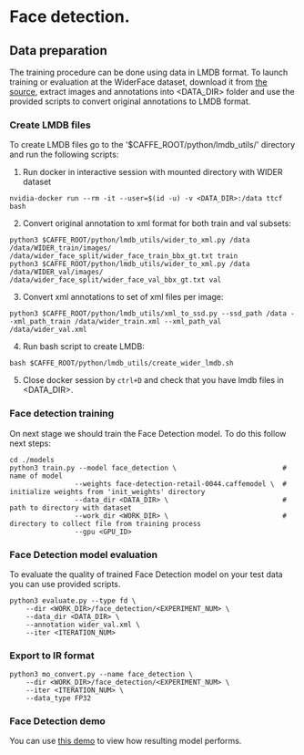 # Face detection.

## Data preparation

The training procedure can be done using data in LMDB format. To launch training or evaluation at the WiderFace dataset, download it from [the source](http://mmlab.ie.cuhk.edu.hk/projects/WIDERFace/), extract images and annotations into <DATA_DIR> folder and use the provided scripts to convert original annotations to LMDB format.

### Create LMDB files

To create LMDB files go to the '$CAFFE_ROOT/python/lmdb_utils/' directory and run the following scripts:

1. Run docker in interactive session with mounted directory with WIDER dataset
```Shell
nvidia-docker run --rm -it --user=$(id -u) -v <DATA_DIR>:/data ttcf bash
```

2.  Convert original annotation to xml format for both train and val subsets:
```Shell
python3 $CAFFE_ROOT/python/lmdb_utils/wider_to_xml.py /data /data/WIDER_train/images/ /data/wider_face_split/wider_face_train_bbx_gt.txt train
python3 $CAFFE_ROOT/python/lmdb_utils/wider_to_xml.py /data /data/WIDER_val/images/ /data/wider_face_split/wider_face_val_bbx_gt.txt val
```

3. Convert xml annotations to set of xml files per image:
```Shell
python3 $CAFFE_ROOT/python/lmdb_utils/xml_to_ssd.py --ssd_path /data --xml_path_train /data/wider_train.xml --xml_path_val /data/wider_val.xml
```

4. Run bash script to create LMDB:
```Shell
bash $CAFFE_ROOT/python/lmdb_utils/create_wider_lmdb.sh
```

5. Close docker session by `ctrl+D` and check that you have lmdb files in <DATA_DIR>.


###

### Face detection training
On next stage we should train the Face Detection model. To do this follow next steps:

```Shell
cd ./models
python3 train.py --model face_detection \                          # name of model
                --weights face-detection-retail-0044.caffemodel \  # initialize weights from 'init_weights' directory
                --data_dir <DATA_DIR> \                            # path to directory with dataset
                --work_dir <WORK_DIR> \                            # directory to collect file from training process
                --gpu <GPU_ID>
```


### Face Detection model evaluation
To evaluate the quality of trained Face Detection model on your test data you can use provided scripts.

```Shell
python3 evaluate.py --type fd \
    --dir <WORK_DIR>/face_detection/<EXPERIMENT_NUM> \
    --data_dir <DATA_DIR> \
    --annotation wider_val.xml \
    --iter <ITERATION_NUM>
```

### Export to IR format

```Shell
python3 mo_convert.py --name face_detection \
    --dir <WORK_DIR>/face_detection/<EXPERIMENT_NUM> \
    --iter <ITERATION_NUM> \
    --data_type FP32
```

### Face Detection demo
You can use [this demo](https://github.com/opencv/open_model_zoo/tree/master/demos/interactive_face_detection_demo) to view how resulting model performs.
